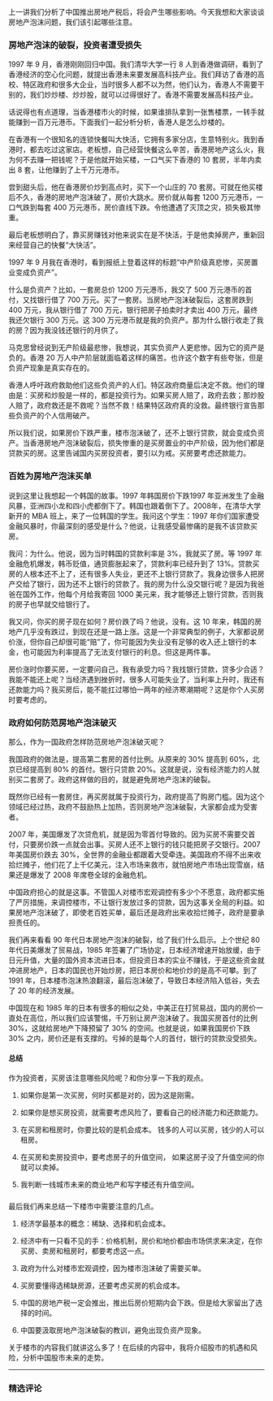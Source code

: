 <p data-nodeid="1">上一讲我们分析了中国推出房地产税后，将会产生哪些影响。今天我想和大家谈谈房地产泡沫问题，我们该引起哪些注意。</p>
<h3 data-nodeid="498" class="">房地产泡沫的破裂，投资者遭受损失</h3>


<p data-nodeid="3">1997 年 9 月，香港刚刚回归中国。我们清华大学一行 8 人到香港做调研，看到了香港经济的空心化问题，就提出香港未来要发展高科技产业。我们拜访了香港的高校、特区政府和很多大企业，当时很多人都不以为然，他们认为，香港人不需要干别的，我们炒炒楼、炒炒股，就可以过得很好了。香港不需要发展高科技产业。</p>
<p data-nodeid="4">话说得也有点道理，当香港楼市火的时候，如果谁排队拿到一张售楼票，一转手就能赚到一百万元港币。下面我们一起分析分析，香港人是怎么炒楼的。</p>
<p data-nodeid="5">在香港有一个很知名的连锁快餐叫大快活，它拥有多家分店，生意特别火。我到香港时，都去吃过这家店。老板想，自己经营快餐这么辛苦，香港房地产这么火，我为何不去赚一把钱呢？于是他就开始买楼，一口气买下香港的 10 套房，半年内卖出 8 套，让他赚到了上千万元港币。</p>
<p data-nodeid="6">尝到甜头后，他在香港房价炒到高点时，买下一个山庄的 70 套房。可就在他买楼后不久，香港的房地产泡沫破了，房价大跳水。房价就从每套 1200 万元港币，一口气跌到每套 400 万元港币，房价直线下跌。令他遭遇了灭顶之灾，损失极其惨重。</p>
<p data-nodeid="884" class="">最后老板想明白了，靠买房赚钱对他来说实在是不快活，于是他卖掉房产，重新回来经营自己的快餐“大快活”。</p>

<p data-nodeid="692">1997 年 9 月我在香港时，看到报纸上登着这样的标题“中产阶级真悲惨，买房置业变成负资产”。</p>


<p data-nodeid="10">什么是负资产？比如，一套房总价 1200 万元港币，我交了 500 万元港币的首付，又找银行借了 700 万元。买了一套房。当房地产泡沫破裂后，这套房跌到 400 万元，我从银行借了 700 万元，银行把房子拍卖时才卖出 400 万元，最终我还欠银行 300 万元。这 300 万元港币就是我的负资产。那为什么银行收走了我的房？因为我没钱还银行的月供了。</p>
<p data-nodeid="11">马克思曾经说到无产阶级最悲惨，我想说，其实负资产人更悲惨。因为它的资产是负的。香港 20 万人中产阶层就面临着这样的痛苦。也许这个数字有些夸张，但是负资产现象是真实存在的。</p>
<p data-nodeid="12">香港人呼吁政府救助他们这些负资产的人们。特区政府商量后决定不救。他们的理由是：买房和炒股是一样的，都是投资行为。如果买房人赔了，政府去救；那炒股人赔了，政府救还是不救呢？当然不救！结果特区政府真的没救。最终银行宣告那些负资产的个人信用破产。</p>
<p data-nodeid="13">所以我们说，如果房价下跌严重，楼市泡沫破了，还不上银行贷款，就会变成负资产。当香港房地产泡沫破裂后，损失惨重的是买房置业的中产阶级，因为他们都是贷款买的房。这里告诫国内买房投资者，要引以为戒。买房要考虑还款能力。</p>
<h3 data-nodeid="14">百姓为房地产泡沫买单</h3>
<p data-nodeid="15">说到这里让我想起一个韩国的故事。1997 年韩国房价下跌1997 年亚洲发生了金融风暴，亚洲四小龙和四小虎都倒下了。韩国也跟着倒下了。2008年，在清华大学新开的 MBA 班上，来了一位韩国的学生。我问这个学生：1997 年你们国家遭受金融风暴时，你最深刻的感受是什么？他说，让我感受最惨痛的是我不该贷款买房。</p>
<p data-nodeid="1557" class="">我问：为什么。他说，因为当时韩国的贷款利率是 3%，我就买了房。等 1997 年金融危机爆发，韩币贬值，通货膨胀起来了，贷款利率已经升到了 13%。贷款买房的人根本还不上了，还有很多人失业，更还不上银行贷款了。我身边很多人把房产交给了银行，因为还不上银行的贷款了。我的房为什么没交银行呢？是因为我爸爸在国外工作，他每个月给我寄回 1000 美元来，我才能够还上银行贷款，否则我的房子也早就交给银行了。</p>




<p data-nodeid="17">我又问，你买的房子现在如何？房价跌了吗？他说，没有。这 10 年来，韩国的房地产几乎没有跌过，到现在还是一路上涨。这是一个非常典型的例子，大家都说房价涨，但你自己却很可能“赔”了，你可能因为失业没有足够的收入还上银行的本金，也可能因为利率提高了无法支付银行的利息。但这是两件事。</p>
<p data-nodeid="18">房价涨时你要买房，一定要问自己，我有承受力吗？我找银行贷款，贷多少合适？我能不能还上呢？当经济遇到挫折时，很多人可能失业了，当利率上升时，我还有还款能力吗？我买房后，能不能扛过哪怕一两年的经济寒潮期呢？这是你个人买房时要考虑的。</p>
<h3 data-nodeid="19">政府如何防范房地产泡沫破灭</h3>
<p data-nodeid="20">那么，作为一国政府怎样防范房地产泡沫破灭呢？</p>
<p data-nodeid="21">我国政府的做法是，提高第二套房的首付比例。从原来的 30% 提高到 60%，北京已经提高到 80% 的首付。银行只贷款 20%。这就是说，没有经济能力的人就别买二套房了。政府这样做的目的，就是避免房地产泡沫的破裂。</p>
<p data-nodeid="22">既然你已经有一套房住，再买房就属于投资行为，政府提高了购房门槛。因为这个领域已经过热，政府不鼓励热上加热，否则房地产泡沫破裂，大家都会成为受害者。</p>
<p data-nodeid="23">2007 年，美国爆发了次贷危机，就是因为零首付导致的。因为买房不需要交首付，只要房价跌一点就会出事。买房人还不上银行的钱只能把房子交银行。2007 年美国房价跌去 30%，全世界的金融业都跟着大受牵连。美国政府不得不出来收拾烂摊子，他们花了上千亿美元，注入市场来救市，就怕房地产市场出现雪崩，结果还是爆发了 2008 年席卷全球的金融危机。</p>
<p data-nodeid="1939">中国政府担心的就是这事。不管国人对楼市宏观调控有多少个不愿意，政府都实施了严厉措施，来调控楼市，不让银行发放过多的贷款，因为这事关全局的利益。如果房地产泡沫破了，即使老百姓买单，最后还是政府出来收拾烂摊子，政府是要承担责任的。</p>
<p data-nodeid="1940">我们再来看看 90 年代日本房地产泡沫的破裂，给了我们什么启示。上个世纪 80 年代日美爆发了贸易战，1985 年签署了广场协定，日本经济增速开始放缓，由于日元升值，大量的国外资本流进日本，但投资日本的实业不赚钱，于是这些资金就冲进房地产，日本的国民也开始炒房，把日本房价和地价炒的是高不可攀。到了 1991 年，日本楼市泡沫热浪翻滚，最后泡沫破了，导致日本经济陷入低谷，失去了 20 年的经济发展。</p>




<p data-nodeid="27">中国现在和 1985 年的日本有很多的相似之处，中美正在打贸易战，国内的房价一直处在高位，所以我们应该警惕，千万别让房产泡沫破了。我国买房首付的比例 30%，这就给房地产下降预留了 30% 的空间。也就是说，如果我国房价下跌 30% 之内，房价还是有支撑的。亏掉的是每个人的首付，银行的贷款没受损失。</p>
<h4 data-nodeid="2037" class="te-preview-highlight">总结</h4>

<p data-nodeid="29">作为投资者，买房该注意哪些风险呢？和你分享一下我的观点。</p>
<ol data-nodeid="30">
<li data-nodeid="31">
<p data-nodeid="32">如果你是第一次买房，何时买都是对的，因为这是刚需。</p>
</li>
<li data-nodeid="33">
<p data-nodeid="34">如果你是想买房投资，就需要考虑风险了，要看自己的经济能力和还款能力。</p>
</li>
<li data-nodeid="35">
<p data-nodeid="36">在买房和租房时，你要比较的是机会成本。 钱多的人可以买房，钱少的人可以租房。</p>
</li>
<li data-nodeid="37">
<p data-nodeid="38">在买房和卖房投资中，要考虑房子的升值空间， 如果这房子没了升值空间的你就可以卖掉。</p>
</li>
<li data-nodeid="39">
<p data-nodeid="40">我判断一线城市未来的商业地产和写字楼还有升值空间。</p>
</li>
</ol>
<h3 data-nodeid="41"></h3>
<p data-nodeid="42">最后我们再来总结一下楼市中需要注意的几点。</p>
<ol data-nodeid="43">
<li data-nodeid="44">
<p data-nodeid="45">经济学最基本的概念：稀缺、选择和机会成本。</p>
</li>
<li data-nodeid="46">
<p data-nodeid="47">经济中有一只看不见的手：价格机制，房价和地价都由市场供求来决定，在你买房、卖房和租房时，都要考虑这一点。</p>
</li>
<li data-nodeid="48">
<p data-nodeid="49">政府为什么对楼市宏观调控，因为楼市泡沫破了需要买单。</p>
</li>
<li data-nodeid="50">
<p data-nodeid="51">买房要懂得选稀缺房源，还要考虑买房的机会成本。</p>
</li>
<li data-nodeid="52">
<p data-nodeid="53">中国的房地产税一定会推出，推出后房价短期内会下跌。但是给大家留出了选择的时间。</p>
</li>
<li data-nodeid="54">
<p data-nodeid="55">中国要汲取房地产泡沫破裂的教训，避免出现负资产现象。</p>
</li>
</ol>
<p data-nodeid="56">关于楼市的内容我们就讲这么多了！在后续的内容中，我将介绍股市的机遇和风险，分析中国股市未来的走势。</p>

---

### 精选评论


